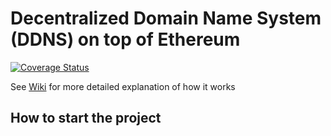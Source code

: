 # Decentralized Domain Name System (DDNS) on top of Ethereum

[![Coverage Status](https://coveralls.io/repos/github/mradkov/decentralized-dns/badge.svg?branch=master)](https://coveralls.io/github/mradkov/decentralized-dns?branch=master)

See [Wiki](https://github.com/mradkov/decentralized-dns/wiki) for more detailed explanation of how it works

## How to start the project


